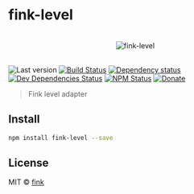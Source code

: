 # fink-level

<p align="center">
  <br>
  <img src="https://avatars2.githubusercontent.com/u/16745034" alt="fink-level">
  <br>
  <br>
</p>

![Last version](https://img.shields.io/github/tag/finkhq/fink-level.svg?style=flat-square)
[![Build Status](http://img.shields.io/travis/finkhq/fink-level/master.svg?style=flat-square)](https://travis-ci.org/finkhq/fink-level)
[![Dependency status](http://img.shields.io/david/finkhq/fink-level.svg?style=flat-square)](https://david-dm.org/finkhq/fink-level)
[![Dev Dependencies Status](http://img.shields.io/david/dev/finkhq/fink-level.svg?style=flat-square)](https://david-dm.org/finkhq/fink-level#info=devDependencies)
[![NPM Status](http://img.shields.io/npm/dm/fink-level.svg?style=flat-square)](https://www.npmjs.org/package/fink-level)
[![Donate](https://img.shields.io/badge/donate-paypal-blue.svg?style=flat-square)](https://paypal.me/finkhq)

> Fink level adapter

## Install

```bash
npm install fink-level --save
```

## License

MIT © [fink](http://xn--rn8h.ws/)
